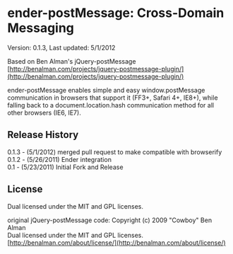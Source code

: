 # ender-postMessage: Cross-Domain Messaging #

Version: 0.1.3, Last updated: 5/1/2012

Based on Ben Alman's jQuery-postMessage [http://benalman.com/projects/jquery-postmessage-plugin/](http://benalman.com/projects/jquery-postmessage-plugin/)

ender-postMessage enables simple and easy window.postMessage communication in browsers that support it (FF3+, Safari 4+, IE8+), while falling back to a document.location.hash communication method for all other browsers (IE6, IE7).


## Release History ##

0.1.3 - (5/1/2012) merged pull request to make compatible with browserify  
0.1.2 - (5/26/2011) Ender integration  
0.1 - (5/23/2011) Initial Fork and Release


## License ##
Dual licensed under the MIT and GPL licenses.  

original jQuery-postMessage code:
Copyright (c) 2009 "Cowboy" Ben Alman  
Dual licensed under the MIT and GPL licenses.  
[http://benalman.com/about/license/](http://benalman.com/about/license/)
